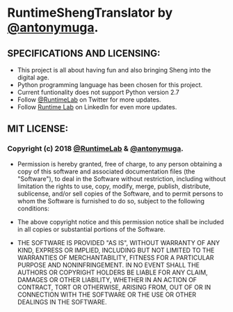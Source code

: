 # RuntimeShengTranslator by [@antonymuga](https://github.com/antonymuga).
## SPECIFICATIONS AND LICENSING:
- This project is all about having fun and also bringing Sheng into the digital age.
- Python programming language has been chosen for this project.
- Current funtionality does not support Python version 2.7
- Follow [@RuntimeLab](https://twitter.com/RuntimeLab) on Twitter for more updates.
- Follow [Runtime Lab](https://www.linkedin.com/company/runtime-lab) on LinkedIn for even more updates.

## MIT LICENSE:

### Copyright (c) 2018 [@RuntimeLab](https://github.com/RuntimeLab) & [@antonymuga](https://github.com/antonymuga).

- Permission is hereby granted, free of charge, to any person obtaining a copy of this software and associated documentation files (the "Software"), to deal in the Software without restriction, including without limitation the rights to use, copy, modify, merge, publish, distribute, sublicense, and/or sell copies of the Software, and to permit persons to whom the Software is furnished to do so, subject to the following conditions:

- The above copyright notice and this permission notice shall be included in all copies or substantial portions of the Software.

- THE SOFTWARE IS PROVIDED "AS IS", WITHOUT WARRANTY OF ANY KIND, EXPRESS OR IMPLIED, INCLUDING BUT NOT LIMITED TO THE WARRANTIES OF MERCHANTABILITY, FITNESS FOR A PARTICULAR PURPOSE AND NONINFRINGEMENT. IN NO EVENT SHALL THE AUTHORS OR COPYRIGHT HOLDERS BE LIABLE FOR ANY CLAIM, DAMAGES OR OTHER LIABILITY, WHETHER IN AN ACTION OF CONTRACT, TORT OR OTHERWISE, ARISING FROM, OUT OF OR IN CONNECTION WITH THE SOFTWARE OR THE USE OR OTHER DEALINGS IN THE SOFTWARE.
